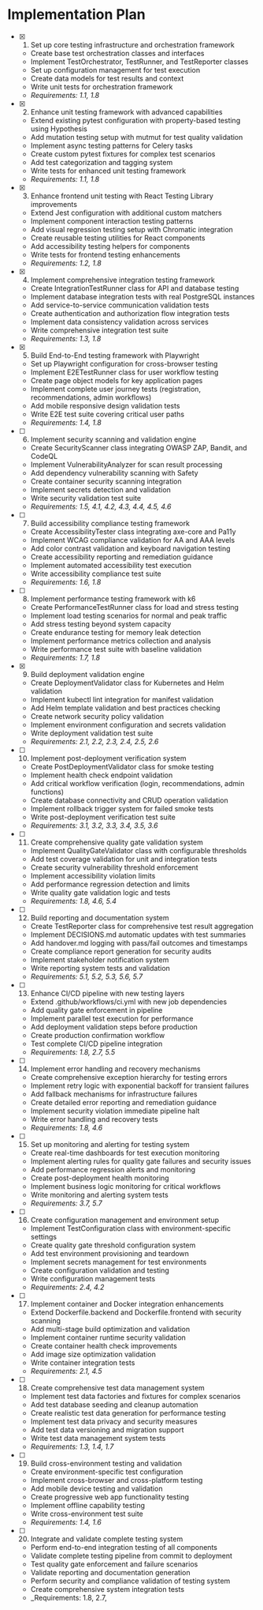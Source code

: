 # Implementation Plan

- [x] 1. Set up core testing infrastructure and orchestration framework








  - Create base test orchestration classes and interfaces
  - Implement TestOrchestrator, TestRunner, and TestReporter classes
  - Set up configuration management for test execution
  - Create data models for test results and context
  - Write unit tests for orchestration framework
  - _Requirements: 1.1, 1.8_



- [x] 2. Enhance unit testing framework with advanced capabilities











  - Extend existing pytest configuration with property-based testing using Hypothesis
  - Add mutation testing setup with mutmut for test quality validation
  - Implement async testing patterns for Celery tasks
  - Create custom pytest fixtures for complex test scenarios
  - Add test categorization and tagging system
  - Write tests for enhanced unit testing framework
  - _Requirements: 1.1, 1.8_

- [x] 3. Enhance frontend unit testing with React Testing Library improvements






  - Extend Jest configuration with additional custom matchers
  - Implement component interaction testing patterns
  - Add visual regression testing setup with Chromatic integration
  - Create reusable testing utilities for React components
  - Add accessibility testing helpers for components
  - Write tests for frontend testing enhancements
  - _Requirements: 1.2, 1.8_

- [x] 4. Implement comprehensive integration testing framework






  - Create IntegrationTestRunner class for API and database testing
  - Implement database integration tests with real PostgreSQL instances
  - Add service-to-service communication validation tests
  - Create authentication and authorization flow integration tests
  - Implement data consistency validation across services
  - Write comprehensive integration test suite
  - _Requirements: 1.3, 1.8_

- [x] 5. Build End-to-End testing framework with Playwright





  - Set up Playwright configuration for cross-browser testing
  - Implement E2ETestRunner class for user workflow testing
  - Create page object models for key application pages
  - Implement complete user journey tests (registration, recommendations, admin workflows)
  - Add mobile responsive design validation tests
  - Write E2E test suite covering critical user paths
  - _Requirements: 1.4, 1.8_

- [ ] 6. Implement security scanning and validation engine




  - Create SecurityScanner class integrating OWASP ZAP, Bandit, and CodeQL
  - Implement VulnerabilityAnalyzer for scan result processing
  - Add dependency vulnerability scanning with Safety
  - Create container security scanning integration
  - Implement secrets detection and validation
  - Write security validation test suite
  - _Requirements: 1.5, 4.1, 4.2, 4.3, 4.4, 4.5, 4.6_

- [ ] 7. Build accessibility compliance testing framework
  - Create AccessibilityTester class integrating axe-core and Pa11y
  - Implement WCAG compliance validation for AA and AAA levels
  - Add color contrast validation and keyboard navigation testing
  - Create accessibility reporting and remediation guidance
  - Implement automated accessibility test execution
  - Write accessibility compliance test suite
  - _Requirements: 1.6, 1.8_

- [ ] 8. Implement performance testing framework with k6
  - Create PerformanceTestRunner class for load and stress testing
  - Implement load testing scenarios for normal and peak traffic
  - Add stress testing beyond system capacity
  - Create endurance testing for memory leak detection
  - Implement performance metrics collection and analysis
  - Write performance test suite with baseline validation
  - _Requirements: 1.7, 1.8_

- [x] 9. Build deployment validation engine





  - Create DeploymentValidator class for Kubernetes and Helm validation
  - Implement kubectl lint integration for manifest validation
  - Add Helm template validation and best practices checking
  - Create network security policy validation
  - Implement environment configuration and secrets validation
  - Write deployment validation test suite
  - _Requirements: 2.1, 2.2, 2.3, 2.4, 2.5, 2.6_

- [ ] 10. Implement post-deployment verification system
  - Create PostDeploymentValidator class for smoke testing
  - Implement health check endpoint validation
  - Add critical workflow verification (login, recommendations, admin functions)
  - Create database connectivity and CRUD operation validation
  - Implement rollback trigger system for failed smoke tests
  - Write post-deployment verification test suite
  - _Requirements: 3.1, 3.2, 3.3, 3.4, 3.5, 3.6_

- [ ] 11. Create comprehensive quality gate validation system
  - Implement QualityGateValidator class with configurable thresholds
  - Add test coverage validation for unit and integration tests
  - Create security vulnerability threshold enforcement
  - Implement accessibility violation limits
  - Add performance regression detection and limits
  - Write quality gate validation logic and tests
  - _Requirements: 1.8, 4.6, 5.4_

- [ ] 12. Build reporting and documentation system
  - Create TestReporter class for comprehensive test result aggregation
  - Implement DECISIONS.md automatic updates with test summaries
  - Add handover.md logging with pass/fail outcomes and timestamps
  - Create compliance report generation for security audits
  - Implement stakeholder notification system
  - Write reporting system tests and validation
  - _Requirements: 5.1, 5.2, 5.3, 5.6, 5.7_

- [ ] 13. Enhance CI/CD pipeline with new testing layers
  - Extend .github/workflows/ci.yml with new job dependencies
  - Add quality gate enforcement in pipeline
  - Implement parallel test execution for performance
  - Add deployment validation steps before production
  - Create production confirmation workflow
  - Test complete CI/CD pipeline integration
  - _Requirements: 1.8, 2.7, 5.5_

- [ ] 14. Implement error handling and recovery mechanisms
  - Create comprehensive exception hierarchy for testing errors
  - Implement retry logic with exponential backoff for transient failures
  - Add fallback mechanisms for infrastructure failures
  - Create detailed error reporting and remediation guidance
  - Implement security violation immediate pipeline halt
  - Write error handling and recovery tests
  - _Requirements: 1.8, 4.6_

- [ ] 15. Set up monitoring and alerting for testing system
  - Create real-time dashboards for test execution monitoring
  - Implement alerting rules for quality gate failures and security issues
  - Add performance regression alerts and monitoring
  - Create post-deployment health monitoring
  - Implement business logic monitoring for critical workflows
  - Write monitoring and alerting system tests
  - _Requirements: 3.7, 5.7_

- [ ] 16. Create configuration management and environment setup
  - Implement TestConfiguration class with environment-specific settings
  - Create quality gate threshold configuration system
  - Add test environment provisioning and teardown
  - Implement secrets management for test environments
  - Create configuration validation and testing
  - Write configuration management tests
  - _Requirements: 2.4, 4.2_

- [ ] 17. Implement container and Docker integration enhancements
  - Extend Dockerfile.backend and Dockerfile.frontend with security scanning
  - Add multi-stage build optimization and validation
  - Implement container runtime security validation
  - Create container health check improvements
  - Add image size optimization validation
  - Write container integration tests
  - _Requirements: 2.1, 4.5_

- [ ] 18. Create comprehensive test data management system
  - Implement test data factories and fixtures for complex scenarios
  - Add test database seeding and cleanup automation
  - Create realistic test data generation for performance testing
  - Implement test data privacy and security measures
  - Add test data versioning and migration support
  - Write test data management system tests
  - _Requirements: 1.3, 1.4, 1.7_

- [ ] 19. Build cross-environment testing and validation
  - Create environment-specific test configuration
  - Implement cross-browser and cross-platform testing
  - Add mobile device testing and validation
  - Create progressive web app functionality testing
  - Implement offline capability testing
  - Write cross-environment test suite
  - _Requirements: 1.4, 1.6_

- [ ] 20. Integrate and validate complete testing system
  - Perform end-to-end integration testing of all components
  - Validate complete testing pipeline from commit to deployment
  - Test quality gate enforcement and failure scenarios
  - Validate reporting and documentation generation
  - Perform security and compliance validation of testing system
  - Create comprehensive system integration tests
  - _Requirements: 1.8, 2.7,